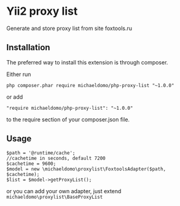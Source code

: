 # Yii2 proxy list

Generate and store proxy list from site foxtools.ru

## Installation

The preferred way to install this extension is through composer.

Either run

```php composer.phar require michaeldomo/php-proxy-list "~1.0.0"```

or add

```"require michaeldomo/php-proxy-list": "~1.0.0"```

to the require section of your composer.json file.

## Usage

```
$path = '@runtime/cache';
//cachetime in seconds, default 7200
$cachetime = 9600;
$model = new \michaeldomo\proxylist\FoxtoolsAdapter($path, $cachetime);
$list = $model->getProxyList();
```

or you can add your own adapter, just extend ```michaeldomo\proxylist\BaseProxyList```
